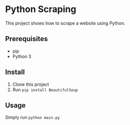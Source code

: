 # Python Scraping

This project shows how to scrape a website using Python.

## Prerequisites

- pip
- Python 3

## Install

1. Clone this project
2. Run `pip install BeautifulSoup`

## Usage

Simply run `python main.py`